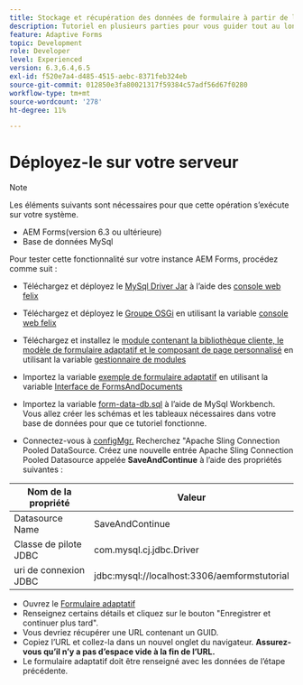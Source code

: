 ```yaml
---
title: Stockage et récupération des données de formulaire à partir de la base de données MySQL - Déploiement
description: Tutoriel en plusieurs parties pour vous guider tout au long des étapes impliquées dans le stockage et la récupération des données de formulaire
feature: Adaptive Forms
topic: Development
role: Developer
level: Experienced
version: 6.3,6.4,6.5
exl-id: f520e7a4-d485-4515-aebc-8371feb324eb
source-git-commit: 012850e3fa80021317f59384c57adf56d67f0280
workflow-type: tm+mt
source-wordcount: '278'
ht-degree: 11%

---
```


# Déployez-le sur votre serveur

>[!NOTE]
>
>Les éléments suivants sont nécessaires pour que cette opération s’exécute sur votre système.
>
>* AEM Forms(version 6.3 ou ultérieure)
>* Base de données MySql


Pour tester cette fonctionnalité sur votre instance AEM Forms, procédez comme suit :

* Téléchargez et déployez le [MySql Driver Jar](assets/mysqldriver.jar) à l’aide des [console web felix](http://localhost:4502/system/console/bundles)
* Téléchargez et déployez le [Groupe OSGi](assets/SaveAndContinue.SaveAndContinue.core-1.0-SNAPSHOT.jar) en utilisant la variable [console web felix](http://localhost:4502/system/console/bundles)
* Téléchargez et installez le [module contenant la bibliothèque cliente, le modèle de formulaire adaptatif et le composant de page personnalisé](assets/store-and-fetch-af-with-data.zip) en utilisant la variable [gestionnaire de modules](http://localhost:4502/crx/packmgr/index.jsp)
* Importez la variable [exemple de formulaire adaptatif](assets/sample-adaptive-form.zip) en utilisant la variable [Interface de FormsAndDocuments](http://localhost:4502/aem/forms.html/content/dam/formsanddocuments)

* Importez la variable [form-data-db.sql](assets/form-data-db.sql) à l’aide de MySql Workbench. Vous allez créer les schémas et les tableaux nécessaires dans votre base de données pour que ce tutoriel fonctionne.
* Connectez-vous à [configMgr.](http://localhost:4502/system/console/configMgr) Recherchez &quot;Apache Sling Connection Pooled DataSource. Créez une nouvelle entrée Apache Sling Connection Pooled Datasource appelée **SaveAndContinue** à l’aide des propriétés suivantes :

| Nom de la propriété | Valeur |
| ------------------------|---------------------------------------|
| Datasource Name | SaveAndContinue |
| Classe de pilote JDBC | com.mysql.cj.jdbc.Driver |
| uri de connexion JDBC | jdbc:mysql://localhost:3306/aemformstutorial |

* Ouvrez le [Formulaire adaptatif](http://localhost:4502/content/dam/formsanddocuments/demostoreandretrieveformdata/jcr:content?wcmmode=disabled)
* Renseignez certains détails et cliquez sur le bouton &quot;Enregistrer et continuer plus tard&quot;.
* Vous devriez récupérer une URL contenant un GUID.
* Copiez l’URL et collez-la dans un nouvel onglet du navigateur. **Assurez-vous qu’il n’y a pas d’espace vide à la fin de l’URL.**
* Le formulaire adaptatif doit être renseigné avec les données de l’étape précédente.
